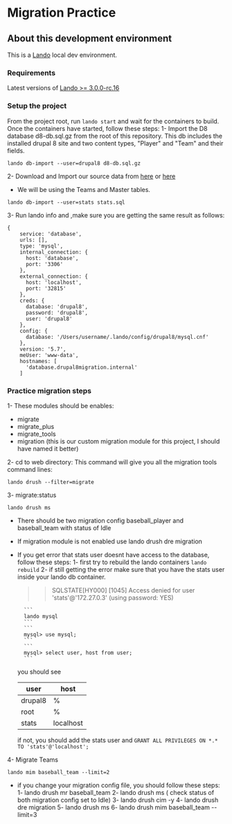 # Migration Practice

## About this development environment

This is a [Lando](https://docs.devwithlando.io) local dev environment.

### Requirements
Latest versions of [Lando >= 3.0.0-rc.16](https://docs.devwithlando.io)

### Setup the project
From the project root, run `lando start` and wait for the containers to build. Once the containers have started, follow these steps:
1- Import the D8 database d8-db.sql.gz from the root of this repository. This db includes the installed drupal 8 site and two content types, "Player" and "Team" and their fields.
```
lando db-import --user=drupal8 d8-db.sql.gz
```
2- Download and Import our source data from [here](http://seanlahman.com/files/database/2016-03-09_mysql-core.zip) or [here](https://github.com/Farnoosh63/Practice-migration-Drupal-8/blob/master/web/stats.sql)

* We will be using the Teams and Master tables.

```
lando db-import --user=stats stats.sql
```

3- Run lando info and ,make sure you are getting the same result as follows:
```
{
    service: 'database',
    urls: [],
    type: 'mysql',
    internal_connection: {
      host: 'database',
      port: '3306'
    },
    external_connection: {
      host: 'localhost',
      port: '32815'
    },
    creds: {
      database: 'drupal8',
      password: 'drupal8',
      user: 'drupal8'
    },
    config: {
      database: '/Users/username/.lando/config/drupal8/mysql.cnf'
    },
    version: '5.7',
    meUser: 'www-data',
    hostnames: [
      'database.drupal8migration.internal'
    ]
```

### Practice migration steps
1- These modules should be enables:
- migrate
- migrate_plus
- migrate_tools
- migration (this is our custom migration module for this project, I should have named it better)

2- cd to web directory:
This command will give you all the migration tools command lines:
```
lando drush --filter=migrate
```
3- migrate:status
```
lando drush ms
```
* There should be two migration config baseball_player and baseball_team with status of Idle
* If migration module is not enabled use lando drush dre migration

* If you get error that stats user doesnt have access to the database, follow these steps:
    1- first try to rebuild the lando containers
        ```
        lando rebuild
        ```
    2- if still getting the error make sure that you have the stats user inside your lando db container.
    >> SQLSTATE[HY000] [1045] Access denied for user 'stats'@'172.27.0.3' (using password: YES)

        ```
        lando mysql
        ```
        ```
        mysql> use mysql;
        ```
        ```
        mysql> select user, host from user;
        ```

    you should see

    |   user	|   host	|
    |---	|---	|
    |   drupal8	|   %	|
    |   root	|   %	|
    |   stats	|   localhost	|
    if not, you should add the stats user and
        ```
        GRANT ALL PRIVILEGES ON *.* TO 'stats'@'localhost';
        ```

4- Migrate Teams
```
lando mim baseball_team --limit=2
```
* if you change your migration config file, you should follow these steps:
1- lando drush mr baseball_team
2- lando drush ms ( check status of both migration config set to Idle)
3- lando drush cim -y
4- lando drush dre migration
5- lando drush ms
6- lando drush mim baseball_team --limit=3
